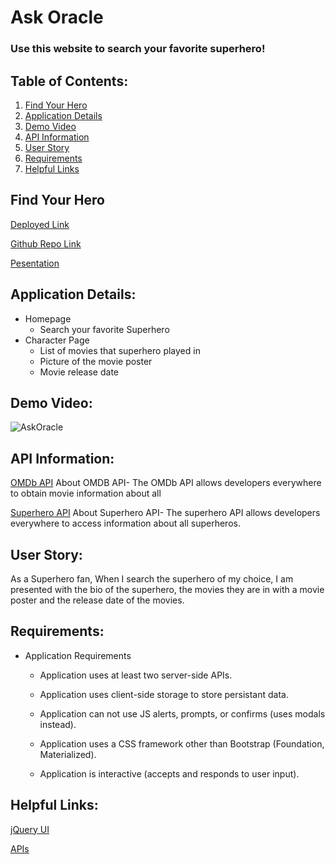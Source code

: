 # Ask Oracle

### Use this website to search your favorite superhero! 

## Table of Contents:
1. [Find Your Hero](##Find-Your-Hero)
2. [Application Details](##Application-Details)
3. [Demo Video](##Demo-Video)
4. [API Information](##API-Information)
5. [User Story](##User-Story)
6. [Requirements](##Requirements)
7. [Helpful Links](##Helpful-Links)


## Find Your Hero
[Deployed Link](https://devinpawline.github.io/AskOracle/)

[Github Repo Link](https://github.com/DevinPawline/ask-oracle)

[Pesentation]()


## Application Details:
* Homepage
    * Search your favorite Superhero
* Character Page
    * List of movies that superhero played in 
    * Picture of the movie poster 
    * Movie release date


## Demo Video:
![AskOracle](assets/Askoracle.gif)

## API Information:
[OMDb API](https://omdbapi.com/?s=${movieName}&apikey=)
About OMDB API- The OMDb API allows developers everywhere to obtain movie information about all

[Superhero API](https://superheroproxy.herokuapp.com/api/10218611106695061/${characterID}/biography)
About Superhero API- The superhero API allows developers everywhere to access information about all superheros.


## User Story: 
As a Superhero fan, 
When I search the superhero of my choice, 
I am presented with the bio of the superhero, the movies they are in with a movie poster and the release date of the movies.


## Requirements:
* Application Requirements
    
    * Application uses at least two server-side APIs.

    * Application uses client-side storage to store persistant data.
    
    * Application can not use JS alerts, prompts, or confirms (uses modals instead).
    
    * Application uses a CSS framework other than Bootstrap (Foundation, Materialized).
    
    * Application is interactive (accepts and responds to user input).



## Helpful Links:
[jQuery UI](https://code.jquery.com/ui/)

[APIs](https://github.com/public-apis/public-apis#animals)
[]()


